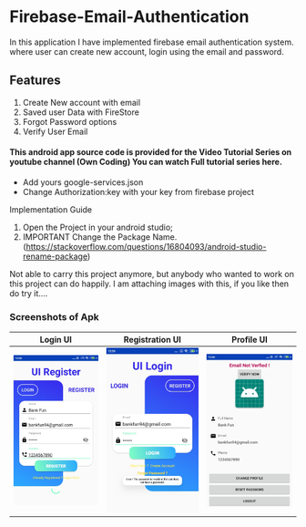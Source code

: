 # Firebase-Email-Authentication
In this application I have implemented firebase email authentication system. where user can create new account, login using the email and password.

## Features
1. Create New account with email
2. Saved user Data with FireStore
3. Forgot Password options
4. Verify User Email

#### This android app source code is provided for the Video Tutorial Series on youtube channel (Own Coding) You can watch Full tutorial series here.


- Add yours google-services.json
- Change Authorization:key with your key from firebase project


Implementation Guide

1. Open the Project in your android studio;
2. IMPORTANT Change the Package Name. (https://stackoverflow.com/questions/16804093/android-studio-rename-package)

Not able to carry this project anymore, but anybody who wanted to work on this project can do happily.
I am attaching images with this, if you like then do try it....


### Screenshots of Apk

| Login UI                               | Registration UI                                     | Profile UI                                     |
|:------------------------------------------:|:-------------------------------------------:|:-------------------------------------------:|
<img src="Register.jpg" width="200">|<img src="login.jpg" width="200">| <img src="profile.jpg" width="200"> |
